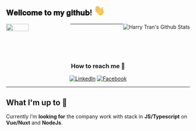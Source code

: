 <h2> 𝐖𝐞𝐥𝐥𝐜𝐨𝐦𝐞 𝐭𝐨 𝐦𝐲 𝐠𝐢𝐭𝐡𝐮𝐛! <img src="https://github.com/harrytran998/harrytran998/blob/master/assets/hithere.gif" width="30px"></h2>

<div>
<img align="left" src="https://github.com/harrytran998/harrytran998/blob/master/assets/unicorn.gif" width="35%" height="45%"/>
<img align="right" src="https://github-readme-stats.vercel.app/api?username=harrytran998&&show_icons=true&title_color=5A67D8&icon_color=F687B3&text_color=3182CE&bg_color=FAF5FF" alt="Harry Tran's Github Stats" />
</div>

---

<br />
<br />
<br />
<br />
<div align="center">
<h3>How to reach me 👻</h3>

<a href="https://www.linkedin.com/in/harrytran998" target="_blank"><img src="https://img.shields.io/badge/LinkedIn-%230077B5.svg?&style=flat-square&logo=linkedin&logoColor=white" alt="LinkedIn"></a>
<a href="https://www.facebook.com/harrytran998" target="_blank"><img src="https://img.shields.io/badge/Facebook-%231877F2.svg?&style=flat-square&logo=facebook&logoColor=white" alt="Facebook"></a>

</div>

---

## What I'm up to 🥳

Currently I’m **looking for** the company work with stack in **JS/Typescript** on **Vue/Nuxt** and **NodeJs**.

<!--
You can change color in this color palette:
https://tailwindcss.com/docs/customizing-colors#default-color-palette

- 🔭 I’m currently working on ...
- 🌱 I’m currently learning ...
- 👯 I’m looking to collaborate on ...
- 🤔 I’m looking for help with ...
- 💬 Ask me about ...
- 📫 How to reach me: ...
- 😄 Pronouns: ...
- ⚡ Fun fact: ...
-->
